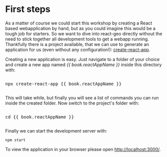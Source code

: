 # First steps

As a matter of course we could start this workshop by creating a React based 
webapplication by hand, but as you could imagine this would be a tough job for
starters. So we want to dive into react-geo directly without the need to stick
together all development tools to get a webapp running. Thankfully there is a
project available, that we can use to generate an application for us (even without
any configuration!): [create-react-app](https://github.com/facebook/create-react-app).

Creating a new application is easy. Just navigate to a folder of your choice and 
create a new app named *{{ book.reactAppName }}* inside this directory with:

<pre><xmp>npx create-react-app {{ book.reactAppName }}</xmp></pre>

This will take while, but finally you will see a list of commands you can run
inside the created folder. Now switch to the project's folder with:

<pre><xmp>cd {{ book.reactAppName }}</xmp></pre>

Finally we can start the development server with:

```
npm start
```

To view the application in your browser please open [http://localhost:3000/](http://localhost:3000/).